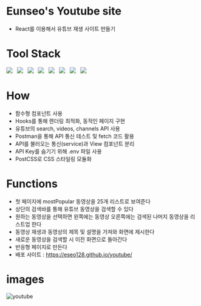 # Eunseo's Youtube site
 
- React를 이용해서 유튜브 재생 사이트 만들기<br>

# Tool Stack
<p>
    <img src="https://img.shields.io/badge/React-61DAFB?style=flat&logo=React&logoColor=black"/>&nbsp;&nbsp;
    <img src="https://img.shields.io/badge/JavaScript-F7DF1E?style=flat&logo=JavaScript&logoColor=black"/>&nbsp;&nbsp;
    <img src="https://img.shields.io/badge/HTML-E34F26?style=flat&logo=HTML5&logoColor=white"/>&nbsp;&nbsp;
    <img src="https://img.shields.io/badge/CSS-1572B6?style=flat&logo=CSS3&logoColor=white"/>&nbsp;&nbsp;
    <img src="https://img.shields.io/badge/Node.js-339933?style=flat&logo=Node.js&logoColor=white"/>&nbsp;&nbsp;
    <img src="https://img.shields.io/badge/Yarn-2C8EBB?style=flat&logo=Yarn&logoColor=white"/>&nbsp;&nbsp;
    <img src="https://img.shields.io/badge/PostCSS-DD3A0A?style=flat&logo=PostCSS&logoColor=white"/>&nbsp;&nbsp;
    <img src="https://img.shields.io/badge/Postman-FF6C37?style=flat&logo=Postman&logoColor=white"/>
 </p>

# How
- 함수형 컴포넌트 사용
- Hooks를 통해 렌더링 최적화, 동적인 페이지 구현
- 유튜브의 search, videos, channels API 사용
- Postman을 통해 API 통신 테스트 및 fetch 코드 활용
- API를 불러오는 통신(service)과 View 컴포넌트 분리
- API Key를 숨기기 위해 .env 파일 사용
- PostCSS로 CSS 스타일링 모듈화

# Functions

- 첫 페이지에 mostPopular 동영상을 25개 리스트로 보여준다<br>
- 상단의 검색바를 통해 유튜브 동영상을 검색할 수 있다<br>
- 원하는 동영상을 선택하면 왼쪽에는 동영상 오른쪽에는 검색된 나머지 동영상을 리스트업 한다<br>
- 동영상 재생과 동영상의 제목 및 설명을 가져와 화면에 제시한다<br>
- 새로운 동영상을 검색할 시 이전 화면으로 돌아간다<br>
- 반응형 페이지로 만든다<br>
- 배포 사이트 : https://eseo128.github.io/youtube/

# images
![youtube](https://user-images.githubusercontent.com/34049770/126078296-8e1f33a0-00eb-464d-97ca-5944c014d813.png)
